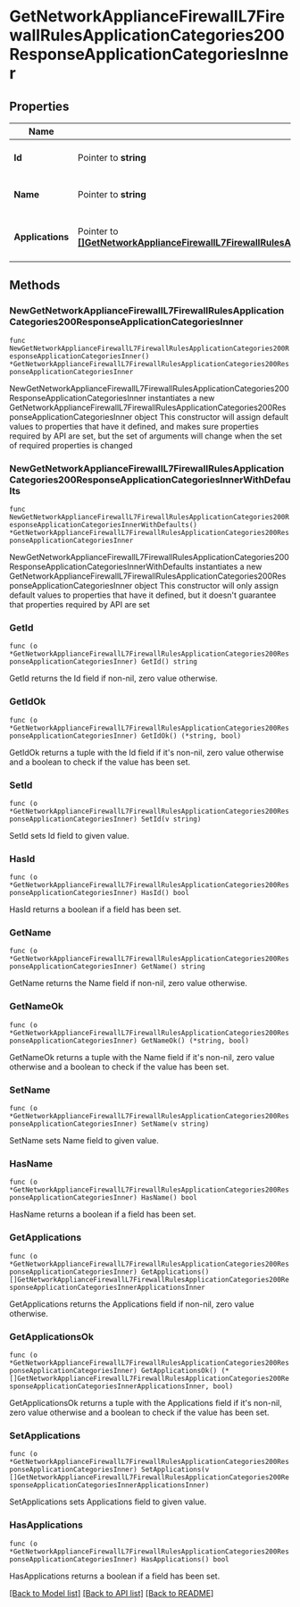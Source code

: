 # GetNetworkApplianceFirewallL7FirewallRulesApplicationCategories200ResponseApplicationCategoriesInner

## Properties

Name | Type | Description | Notes
------------ | ------------- | ------------- | -------------
**Id** | Pointer to **string** | The id of the category | [optional] 
**Name** | Pointer to **string** | The name of the category | [optional] 
**Applications** | Pointer to [**[]GetNetworkApplianceFirewallL7FirewallRulesApplicationCategories200ResponseApplicationCategoriesInnerApplicationsInner**](GetNetworkApplianceFirewallL7FirewallRulesApplicationCategories200ResponseApplicationCategoriesInnerApplicationsInner.md) | Details of the associated applications | [optional] 

## Methods

### NewGetNetworkApplianceFirewallL7FirewallRulesApplicationCategories200ResponseApplicationCategoriesInner

`func NewGetNetworkApplianceFirewallL7FirewallRulesApplicationCategories200ResponseApplicationCategoriesInner() *GetNetworkApplianceFirewallL7FirewallRulesApplicationCategories200ResponseApplicationCategoriesInner`

NewGetNetworkApplianceFirewallL7FirewallRulesApplicationCategories200ResponseApplicationCategoriesInner instantiates a new GetNetworkApplianceFirewallL7FirewallRulesApplicationCategories200ResponseApplicationCategoriesInner object
This constructor will assign default values to properties that have it defined,
and makes sure properties required by API are set, but the set of arguments
will change when the set of required properties is changed

### NewGetNetworkApplianceFirewallL7FirewallRulesApplicationCategories200ResponseApplicationCategoriesInnerWithDefaults

`func NewGetNetworkApplianceFirewallL7FirewallRulesApplicationCategories200ResponseApplicationCategoriesInnerWithDefaults() *GetNetworkApplianceFirewallL7FirewallRulesApplicationCategories200ResponseApplicationCategoriesInner`

NewGetNetworkApplianceFirewallL7FirewallRulesApplicationCategories200ResponseApplicationCategoriesInnerWithDefaults instantiates a new GetNetworkApplianceFirewallL7FirewallRulesApplicationCategories200ResponseApplicationCategoriesInner object
This constructor will only assign default values to properties that have it defined,
but it doesn't guarantee that properties required by API are set

### GetId

`func (o *GetNetworkApplianceFirewallL7FirewallRulesApplicationCategories200ResponseApplicationCategoriesInner) GetId() string`

GetId returns the Id field if non-nil, zero value otherwise.

### GetIdOk

`func (o *GetNetworkApplianceFirewallL7FirewallRulesApplicationCategories200ResponseApplicationCategoriesInner) GetIdOk() (*string, bool)`

GetIdOk returns a tuple with the Id field if it's non-nil, zero value otherwise
and a boolean to check if the value has been set.

### SetId

`func (o *GetNetworkApplianceFirewallL7FirewallRulesApplicationCategories200ResponseApplicationCategoriesInner) SetId(v string)`

SetId sets Id field to given value.

### HasId

`func (o *GetNetworkApplianceFirewallL7FirewallRulesApplicationCategories200ResponseApplicationCategoriesInner) HasId() bool`

HasId returns a boolean if a field has been set.

### GetName

`func (o *GetNetworkApplianceFirewallL7FirewallRulesApplicationCategories200ResponseApplicationCategoriesInner) GetName() string`

GetName returns the Name field if non-nil, zero value otherwise.

### GetNameOk

`func (o *GetNetworkApplianceFirewallL7FirewallRulesApplicationCategories200ResponseApplicationCategoriesInner) GetNameOk() (*string, bool)`

GetNameOk returns a tuple with the Name field if it's non-nil, zero value otherwise
and a boolean to check if the value has been set.

### SetName

`func (o *GetNetworkApplianceFirewallL7FirewallRulesApplicationCategories200ResponseApplicationCategoriesInner) SetName(v string)`

SetName sets Name field to given value.

### HasName

`func (o *GetNetworkApplianceFirewallL7FirewallRulesApplicationCategories200ResponseApplicationCategoriesInner) HasName() bool`

HasName returns a boolean if a field has been set.

### GetApplications

`func (o *GetNetworkApplianceFirewallL7FirewallRulesApplicationCategories200ResponseApplicationCategoriesInner) GetApplications() []GetNetworkApplianceFirewallL7FirewallRulesApplicationCategories200ResponseApplicationCategoriesInnerApplicationsInner`

GetApplications returns the Applications field if non-nil, zero value otherwise.

### GetApplicationsOk

`func (o *GetNetworkApplianceFirewallL7FirewallRulesApplicationCategories200ResponseApplicationCategoriesInner) GetApplicationsOk() (*[]GetNetworkApplianceFirewallL7FirewallRulesApplicationCategories200ResponseApplicationCategoriesInnerApplicationsInner, bool)`

GetApplicationsOk returns a tuple with the Applications field if it's non-nil, zero value otherwise
and a boolean to check if the value has been set.

### SetApplications

`func (o *GetNetworkApplianceFirewallL7FirewallRulesApplicationCategories200ResponseApplicationCategoriesInner) SetApplications(v []GetNetworkApplianceFirewallL7FirewallRulesApplicationCategories200ResponseApplicationCategoriesInnerApplicationsInner)`

SetApplications sets Applications field to given value.

### HasApplications

`func (o *GetNetworkApplianceFirewallL7FirewallRulesApplicationCategories200ResponseApplicationCategoriesInner) HasApplications() bool`

HasApplications returns a boolean if a field has been set.


[[Back to Model list]](../README.md#documentation-for-models) [[Back to API list]](../README.md#documentation-for-api-endpoints) [[Back to README]](../README.md)



